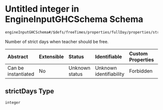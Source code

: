 # Untitled integer in EngineInputGHCSchema Schema

```txt
engineInputGHCSchema#/$defs/freeTimes/properties/fullDay/properties/strictDays
```

Number of strict days when teacher should be free.

| Abstract            | Extensible | Status         | Identifiable            | Custom Properties | Additional Properties | Access Restrictions | Defined In                                                        |
| :------------------ | :--------- | :------------- | :---------------------- | :---------------- | :-------------------- | :------------------ | :---------------------------------------------------------------- |
| Can be instantiated | No         | Unknown status | Unknown identifiability | Forbidden         | Allowed               | none                | [ghc.schema.json*](../out/ghc.schema.json "open original schema") |

## strictDays Type

`integer`
